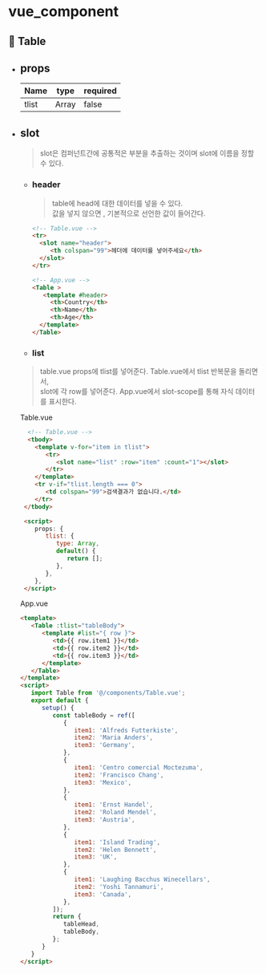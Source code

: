# vue_component

## 🧤 Table
- ## props  
   |Name|type|required|
   |------|---|---|
   |tlist|Array|false| 
       
- ## slot  
  > slot은 컴퍼넌트간에 공통적은 부분을 추출하는 것이며 slot에 이름을 정할 수 있다.
  * ### **header**
    > table에 head에 대한 데이터를 넣을 수 있다.  
    값을 넣지 않으면 , 기본적으로 선언한 값이 들어간다.
    ```html
    <!-- Table.vue -->
    <tr>
      <slot name="header">
         <th colspan="99">헤더에 데이터를 넣어주세요</th>
      </slot>
    </tr>

    <!-- App.vue -->
    <Table >
       <template #header>
         <th>Country</th>
         <th>Name</th>
         <th>Age</th>
      </template>
    </Table>
    ```
  * ### **list**
   > table.vue props에 tlist를 넣어준다. Table.vue에서 tlist 반복문을 돌리면서,  
   slot에 각 row를 넣어준다. App.vue에서 slot-scope를 통해 자식 데이터를 표시한다.

  Table.vue 
  ```html script
    <!-- Table.vue -->
    <tbody>
      <template v-for="item in tlist">
         <tr>
            <slot name="list" :row="item" :count="1"></slot>
         </tr>
      </template>
      <tr v-if="tlist.length === 0">
         <td colspan="99">검색결과가 없습니다.</td>
      </tr>
   </tbody>

   <script>
      props: {
         tlist: {
            type: Array,
            default() {
               return [];
            },
         },
      },
   </script>
    ```

   App.vue 
   ```html script
   <template>
      <Table :tlist="tableBody">
         <template #list="{ row }">
            <td>{{ row.item1 }}</td>
            <td>{{ row.item2 }}</td>
            <td>{{ row.item3 }}</td>
         </template>
      </Table>
   </template>
   <script>
      import Table from '@/components/Table.vue';
      export default {
         setup() {
            const tableBody = ref([
               {
                  item1: 'Alfreds Futterkiste',
                  item2: 'Maria Anders',
                  item3: 'Germany',
               },
               {
                  item1: 'Centro comercial Moctezuma',
                  item2: 'Francisco Chang',
                  item3: 'Mexico',
               },
               {
                  item1: 'Ernst Handel',
                  item2: 'Roland Mendel',
                  item3: 'Austria',
               },
               {
                  item1: 'Island Trading',
                  item2: 'Helen Bennett',
                  item3: 'UK',
               },
               {
                  item1: 'Laughing Bacchus Winecellars',
                  item2: 'Yoshi Tannamuri',
                  item3: 'Canada',
               },
            ]);
            return {
               tableHead,
               tableBody,
            };
         }
      }
   </script>
    ```



